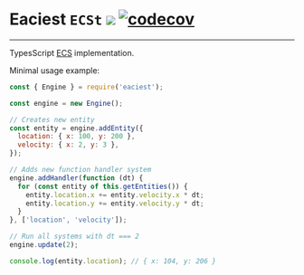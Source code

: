 # Eaciest `ECSt` ![](https://github.com/Badrpas/eaciest/workflows/Tests/badge.svg) [![codecov](https://codecov.io/gh/Badrpas/eaciest/branch/master/graph/badge.svg)](https://codecov.io/gh/Badrpas/eaciest)
---
TypesScript [ECS](https://en.wikipedia.org/wiki/Entity_component_system) implementation.

Minimal usage example:
```js
const { Engine } = require('eaciest');

const engine = new Engine();

// Creates new entity
const entity = engine.addEntity({ 
  location: { x: 100, y: 200 },
  velocity: { x: 2, y: 3 },
});

// Adds new function handler system
engine.addHandler(function (dt) {
  for (const entity of this.getEntities()) {
    entity.location.x += entity.velocity.x * dt;
    entity.location.y += entity.velocity.y * dt;
  }
}, ['location', 'velocity']);

// Run all systems with dt === 2
engine.update(2);

console.log(entity.location); // { x: 104, y: 206 }

```

